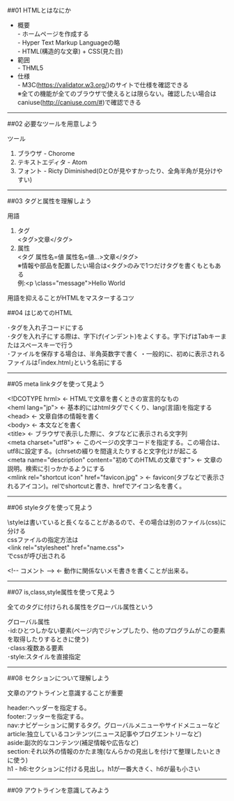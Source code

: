 ##01 HTMLとはなにか

* 概要  
\- ホームページを作成する  
\- Hyper Text Markup Languageの略  
\- HTML(構造的な文章) + CSS(見た目)  
* 範囲  
\- THML5  
* 仕様  
\- M3C(https://validator.w3.org/)のサイトで仕様を確認できる  
※全ての機能が全てのブラウザで使えるとは限らない。確認したい場合はcaniuse(http://caniuse.com/#)で確認できる  

---

##02 必要なツールを用意しよう

ツール  
1. ブラウザ - Chorome  
2. テキストエディタ - Atom  
3. フォント - Ricty Diminished(0とOが見やすかったり、全角半角が見分けやすい)  

---

##03 タグと属性を理解しよう

用語  
1. タグ  
<タグ>文章</タグ>  
2. 属性  
<タグ 属性名=値 属性名=値...>文章</タグ>  
※情報や部品を配置したい場合は<タグ>のみで1つだけタグを書くもともある  
例:<p \class="message">Hello World</p>  

用語を抑えることがHTMLをマスターするコツ

##04 はじめてのHTML

･タグを入れ子コードにする  
･タグを入れ子にする際は、字下げ(インデント)をよくする。字下げはTabキーまたはスペースキーで行う  
･ファイルを保存する場合は、半角英数字で書く
・一般的に、初めに表示されるファイルは｢index.html｣という名前にする

---

##05 meta linkタグを使って見よう

\<!DCOTYPE hrml> ← HTMLで文章を書くときの宣言的なもの  
\<heml lang="jp"> ← 基本的にはhtmlタグでくくり、lang(言語)を指定する  
\<head> ← 文章自体の情報を書く  
\<body> ← 本文などを書く  
\<title> ← ブラウザで表示した際に、タブなどに表示される文字列  
\<meta charset="utf8"> ← このページの文字コードを指定する。この場合は、utf8に設定する。(chrsetの綴りを間違えたりすると文字化けが起こる  
\<meta name="description" content="初めてのHTMLの文章です"> ← 文章の説明。検索に引っかかるようにする  
\<mlink rel="shortcut icon" href="favicon.jpg" > ← favicon(タブなどで表示されるアイコン)。relでshortcutと書き、hrefでアイコン名を書く。

---

##06 styleタグを使って見よう

<style> ← 文章の見た目を規定するためのCSSを書くことが出来るタグ  
例:
\<style>  
\body {background: skyblue;}  
\</style>  

\styleは書いていると長くなることがあるので、その場合は別のファイル(css)に分ける  
cssファイルの指定方法は  
\<link rel="stylesheet" href="name.css">  
でcssが呼び出される

\<!-- コメント --> ← 動作に関係ないメモ書きを書くことが出来る。

---

##07 is,class,style属性を使って見よう

全てのタグに付けられる属性をグローバル属性という  

グローバル属性  
･id:ひとつしかない要素(ページ内でジャンプしたり、他のプログラムがこの要素を取得したりするときに使う)  
･class:複数ある要素  
･style:スタイルを直接指定  

---

##08 セクションについて理解しよう

文章のアウトラインと意識することが重要  

header:ヘッダーを指定する。  
footer:フッターを指定する。  
nav:ナビゲーションに関するタグ。グローバルメニューやサイドメニューなど    
article:独立しているコンテンツ(ニュース記事やブログエントリーなど)  
aside:副次的なコンテンツ(補足情報や広告など)  
section:それ以外の情報のかたま塊(なんらかの見出しを付けて整理したいときに使う)  
h1 - h6:セクションに付ける見出し。h1が一番大きく、h6が最も小さい  

---

##09 アウトラインを意識してみよう













